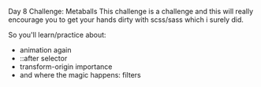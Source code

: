 Day 8 Challenge: Metaballs
This challenge is a challenge and this will really encourage you to get your hands dirty with scss/sass which i surely did.

So you'll learn/practice about:
- animation again
- ::after selector
- transform-origin importance
- and where the magic happens: filters
